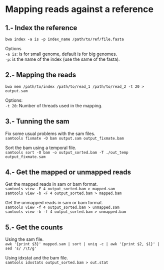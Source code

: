 # Mapping reads against a reference

## 1.- Index the reference

`bwa index -a is -p index_name /path/to/ref/file.fasta`

Options <br />
`-a is`: is for small genome, default is for big genomes.<br />
`-p`: is the name of the index (use the same of the fasta).

## 2.- Mapping the reads

`bwa mem /path/to/index /path/to/read_1 /path/to/read_2 -t 20 > output.sam`

Options:<br />
`-t 20`: Number of threads used in the mapping.

## 3.- Tunning the sam

Fix some usual problems with the sam files. <br /> 
`samtools fixmate -O bam output.sam output_fixmate.bam`

Sort the bam using a temporal file.<br /> 
`samtools sort -O bam -o output_sorted.bam -T ./out_temp output_fixmate.sam`

## 4.- Get the mapped or unmapped reads 

Get the mapped reads in sam or bam format. <br />
`samtools view -F 4 output_sorted.bam > mapped.sam` <br />
`samtools view -b -F 4 output_sorted.bam > mapped.bam`

Get the unmapped reads in sam or bam format. <br />
`samtools view -f 4 output_sorted.bam > unmapped.sam` <br />
`samtools view -b -f 4 output_sorted.bam > unmapped.bam`

## 5.- Get the counts
 
 Using the sam file. <br />
 `awk '{print $3}' mapped.sam | sort | uniq -c | awk '{print $2, $1}' | sed 's/ /\t/g'`
 
 Using idxstat and the bam file. <br />
 `samtools idxstats output_sorted.bam > out.stat`
